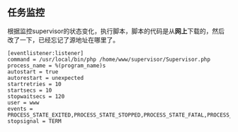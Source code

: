 ## 任务监控

根据监控supervisor的状态变化，执行脚本，脚本的代码是从**网上**下载的，然后改了一下，已经忘记了源地址在哪里了。

```
[eventlistener:listener]
command = /usr/local/bin/php /home/www/supervisor/Supervisor.php
process_name = %(program_name)s
autostart = true
autorestart = unexpected
startretries = 10
startsecs = 10
stopwaitsecs = 120
user = www
events = PROCESS_STATE_EXITED,PROCESS_STATE_STOPPED,PROCESS_STATE_FATAL,PROCESS_LOG_STDERR
stopsignal = TERM
```

